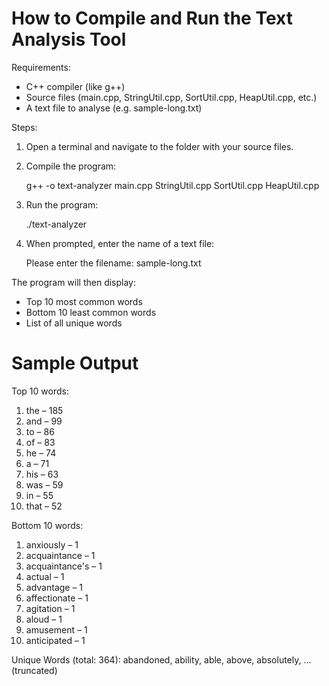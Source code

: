 # How to Compile and Run the Text Analysis Tool

Requirements:
- C++ compiler (like g++)
- Source files (main.cpp, StringUtil.cpp, SortUtil.cpp, HeapUtil.cpp, etc.)
- A text file to analyse (e.g. sample-long.txt)

Steps:

1. Open a terminal and navigate to the folder with your source files.

2. Compile the program:

   g++ -o text-analyzer main.cpp StringUtil.cpp SortUtil.cpp HeapUtil.cpp

3. Run the program:

   ./text-analyzer

4. When prompted, enter the name of a text file:

   Please enter the filename:
   sample-long.txt

The program will then display:
- Top 10 most common words
- Bottom 10 least common words
- List of all unique words


# Sample Output

Top 10 words:
1. the – 185
2. and – 99
3. to – 86
4. of – 83
5. he – 74
6. a – 71
7. his – 63
8. was – 59
9. in – 55
10. that – 52

Bottom 10 words:
1. anxiously – 1
2. acquaintance – 1
3. acquaintance's – 1
4. actual – 1
5. advantage – 1
6. affectionate – 1
7. agitation – 1
8. aloud – 1
9. amusement – 1
10. anticipated – 1

Unique Words (total: 364):
abandoned, ability, able, above, absolutely, ... (truncated)
